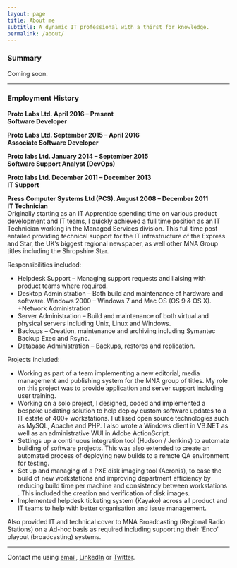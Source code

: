 ```yaml
---
layout: page
title: About me
subtitle: A dynamic IT professional with a thirst for knowledge.
permalink: /about/
---
```


### Summary

Coming soon.

----------

### Employment History  
**Proto Labs Ltd. April 2016 – Present**  
**Software Developer**


**Proto Labs Ltd. September 2015 – April 2016**  
**Associate Software Developer**


**Proto labs Ltd. January 2014 – September 2015**  
**Software Support Analyst (DevOps)**


**Proto labs Ltd. December 2011 – December 2013**  
**IT Support**  


**Press Computer Systems Ltd (PCS). August 2008 – December 2011**  
**IT Technician**  
Originally starting as an IT Apprentice spending time on various product development and IT teams, I quickly achieved a full time position as an IT Technician working in the Managed Services division. This full time post entailed providing technical support for the IT infrastructure of the Express and Star, the UK’s biggest regional newspaper, as well other MNA Group titles including the Shropshire Star.

Responsibilities included:

+ Helpdesk Support – Managing support requests and liaising with product teams where required.
+ Desktop Administration – Both build and maintenance of hardware and software. Windows 2000 – Windows 7 and Mac OS (OS 9 & OS X).
 +Network Administration
+ Server Administration – Build and maintenance of both virtual and physical servers including Unix, Linux and Windows.
+ Backups – Creation, maintenance and archiving including Symantec Backup Exec and Rsync.
+ Database Administration – Backups, restores and replication.  

Projects included:

+ Working as part of a team implementing a new editorial, media management and publishing system for the MNA group of titles. My role on this project was to provide application and server support including user training.  
+ Working on a solo project, I designed, coded and implemented a bespoke updating solution to help deploy custom software updates to a IT estate of 400+ workstations. I utilised open source technologies such as MySQL, Apache and PHP. I also wrote a Windows client in VB.NET as well as an administrative WUI in Adobe ActionScript.
+ Settings up a continuous integration tool (Hudson / Jenkins) to automate building of software projects. This was also extended to create an automated process of deploying new builds to a remote QA environment for testing.
+ Set up and managing of a PXE disk imaging tool (Acronis), to ease the build of new workstations and improving department efficiency by reducing build time per machine and consistency between workstations . This included the creation and verification of disk images.
+ Implemented helpdesk ticketing system (Kayako) across all product and IT teams to help with better organisation and issue management.

Also provided IT and technical cover to MNA Broadcasting (Regional Radio Stations) on a Ad-hoc basis as required including supporting their ‘Enco’ playout (broadcasting) systems.

----------

Contact me using [email](mailto:contact@ashleypoole.co.uk), [LinkedIn](http://uk.linkedin.com/in/ashleypoole) or [Twitter](https://www.twitter.com/ashleypooleUK).
